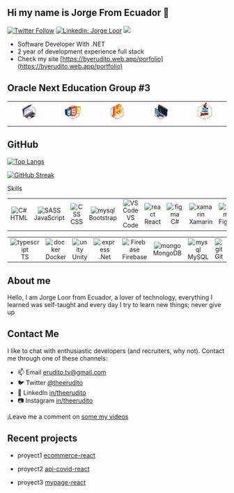 
## Hi  my name is Jorge From Ecuador 👋

[![Twitter Follow](https://img.shields.io/twitter/follow/_staticvoid?label=Follow)](https://twitter.com/theerudito)
[![Linkedin: Jorge Loor](https://img.shields.io/badge/-Jorge%20Loor-blue?style=flat-square&logo=Linkedin&logoColor=white&link=https://www.linkedin.com/in/theerudito/)](https://www.linkedin.com/in/theerudito)
![](https://komarev.com/ghpvc/?username=your-github-theerudito&label=PROFILE+VIEWS)



  - Software Developer With .NET
  - 2 year of development experience full stack 
  - Check my site [https://byerudito.web.app/porfolio](https://byerudito.web.app/portfolio)

## Oracle Next Education Group #3
<table>
  <tr>
      <td align="center" width="96">
        <img src="https://raw.githubusercontent.com/theerudito/theerudito/main/1.png" width="48" height="48" alt="1" />
      <br>
    </td>
       <td align="center" width="96">
        <img src="https://raw.githubusercontent.com/theerudito/theerudito/main/2.png" width="48" height="48" alt="2" />
      <br>
    </td>
     </td>
       <td align="center" width="96">
        <img src="https://raw.githubusercontent.com/theerudito/theerudito/main/3.png" width="48" height="48" alt="3" />
      <br>
    </td>
     </td>
       <td align="center" width="96">
        <img src="https://raw.githubusercontent.com/theerudito/theerudito/main/4.png" width="48" height="48" alt="4" />
      <br>
    </td>
       <td align="center" width="96">
        <img src="https://raw.githubusercontent.com/theerudito/theerudito/main/5.png" width="48" height="48" alt="4" />
      <br>
    </td>
  </tr>
</table>

## GitHub




[![Top Langs](https://github-readme-stats.vercel.app/api/top-langs/?username=theerudito&langs_count=8&count_private=false&layout=compact&theme=react&hide_border=true&bg_color=0D1117)](https://github.com/theerudito/github-readme-stats)



[![GitHub Streak](https://github-readme-streak-stats.herokuapp.com/?user=theerudito)](https://git.io/streak-stats)



Skills

<table>
  <tr>
      <td align="center" width="96">
        <img src="https://cdn.jsdelivr.net/gh/devicons/devicon/icons/html5/html5-original.svg" width="48" height="48" alt="C#" />
      <br>HTML
    </td>
       <td align="center" width="96">
        <img src="https://cdn.jsdelivr.net/gh/devicons/devicon/icons/javascript/javascript-original.svg" width="48" height="48" alt="SASS" />
      <br>JavaScript
    </td>
      <td align="center" width="96">
        <img src="https://cdn.jsdelivr.net/gh/devicons/devicon/icons/css3/css3-original.svg" width="45" height="45" alt="CSS" />
      <br>CSS
    </td>
     <td align="center" width="96"> 
        <img src="https://cdn.jsdelivr.net/gh/devicons/devicon/icons/bootstrap/bootstrap-original.svg" width="48" height="48" alt="mysql" />
      <br>Bootstrap
    </td>
    <td align="center" width="96">
        <img src="https://cdn.jsdelivr.net/gh/devicons/devicon/icons/vscode/vscode-original.svg" width="48" height="48" alt="VS Code" />
      <br>VS Code
    </td>
     <td align="center" width="96">
        <img src="https://cdn.jsdelivr.net/gh/devicons/devicon/icons/react/react-original.svg" width="48" height="48" alt="react" />
      <br>React
    </td>
      <td align="center" width="96">
        <img src="https://cdn.jsdelivr.net/gh/devicons/devicon/icons/csharp/csharp-original.svg" width="48" height="48" alt="figma" />
      <br>C#
    </td>
    <td align="center" width="96">
        <img src="https://firebasestorage.googleapis.com/v0/b/imagenes-cd065.appspot.com/o/tecnologias%2F62c434e92163db781514ed1b.png?alt=media&token=8ca674f2-2205-45b4-9677-dd03c006aac9" width="48" height="48" alt="xamarin" />
      <br>Xamarin
    </td>
    <td align="center" width="96">
        <img src="https://cdn.jsdelivr.net/gh/devicons/devicon/icons/figma/figma-original.svg" width="48" height="48" alt="figma" />
      <br>Figma
    </td>
  </tr>
</table>
  
  
  <table >
   <tr>   
     <td align="center" width="96">
        <img src="https://cdn.jsdelivr.net/gh/devicons/devicon/icons/typescript/typescript-original.svg" width="48" height="48" alt="typescript" />
      <br>TS
    </td>
      <td align="center" width="96">
        <img src="https://firebasestorage.googleapis.com/v0/b/imagenes-cd065.appspot.com/o/tecnologias%2Fdocker.webp?alt=media&token=e13bc510-1e7c-45ff-9cbe-8a8357267a55" width="48" height="48" alt="docker" />
      <br >Docker
    </td> 
       <td align="center" width="96">
        <img src="https://firebasestorage.googleapis.com/v0/b/imagenes-cd065.appspot.com/o/tecnologias%2Funity-original.svg?alt=media&token=a343e4d8-5efd-4d60-a5c2-d3661f0484f8" width="48" height="48" alt="unity" />
      <br >Unity
    </td>
    <td align="center" width="96">
        <img src="https://firebasestorage.googleapis.com/v0/b/imagenes-cd065.appspot.com/o/tecnologias%2Fdotnetcore-original.svg?alt=media&token=2d501a31-8164-439f-b037-3f9bec543836" width="48" height="48" alt="express" />
      <br >.Net 
    </td>
    <td align="center" width="96">
        <img src="https://firebasestorage.googleapis.com/v0/b/imagenes-cd065.appspot.com/o/tecnologias%2Ffirebase-plain.svg?alt=media&token=fe5e4430-7580-4a62-96a9-135ce7de25e3" width="48" height="48" alt="Firebase" />
      <br>Firebase
    </td>
     <td align="center" width="96"> 
        <img src="https://firebasestorage.googleapis.com/v0/b/imagenes-cd065.appspot.com/o/tecnologias%2Fmongodb-original.svg?alt=media&token=a0fdbb7f-fa57-4bc5-a16e-f07080f45302" width="48" height="48" alt="mongo"/>
      <br>MongoDB
    </td>
       <td align="center" width="96"> 
        <img src="https://cdn.jsdelivr.net/gh/devicons/devicon/icons/mysql/mysql-original.svg" width="48" height="48" alt="mysql" />
      <br>MySQL
    </td>
     </td>
       <td align="center" width="96"> 
            <img src="https://cdn.jsdelivr.net/gh/devicons/devicon/icons/git/git-original.svg" width="48" height="48" alt="git" />
      <br>Git
    </td>
    </td>
       <td align="center" width="96"> 
            <img src="https://firebasestorage.googleapis.com/v0/b/imagenes-cd065.appspot.com/o/tecnologias%2Fgithub-original.svg?alt=media&token=893cc37d-d6b4-43d2-9ee3-f3eedcabf4bb" width="48" height="48" alt="github" />
      <br>GitHub
    </td>
  </tr>
</table>



## About me

Hello, I am Jorge Loor from Ecuador, a lover of technology, everything I learned was self-taught and every day I try to learn new things;
never give up


## Contact Me

I like to chat with enthusiastic developers (and recruiters, why not).
Contact me through one of these channels:

- 📫 Email <a href='mailto:erudito.tv@gmail.com '> erudito.tv@gmail.com</a>
- 🐦 Twitter   <a href="https://twitter.com/theerudito" target="blank"> @theerudito</a>
- 🤵 LinkedIn  <a href="https://www.linkedin.com/in/theerudito/"> in/theerudito </a>
- 📷 Instagram  <a href="https://www.instagram.com/theerudito"/> in/theerudito </a>

¡Leave me a comment on <a href="https://www.youtube.com/c/TheErudito"> some my videos </a> 


## Recent projects
<!-- BLOG-POST-LIST:START -->
- proyect1 [ecommerce-react](https://github.com/theerudito/ecommerce-react)

- proyect2 [api-covid-react](https://github.com/theerudito/Api-Covid19-React)

- proyect3 [mypage-react](https://github.com/theerudito/Front-React-PageErudito)
<!-- BLOG-POST-LIST:END -->











  
